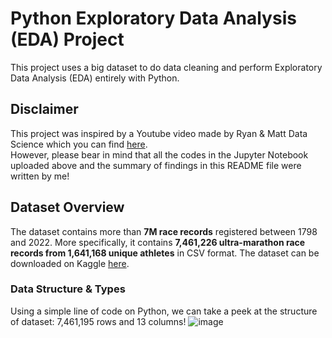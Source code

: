 # Python Exploratory Data Analysis (EDA) Project
This project uses a big dataset to do data cleaning and perform Exploratory Data Analysis (EDA) entirely with Python.

## Disclaimer
This project was inspired by a Youtube video made by Ryan & Matt Data Science which you can find [here](https://www.youtube.com/watch?v=4sZFkPw87ng&t=2781s).<br/>
However, please bear in mind that all the codes in the Jupyter Notebook uploaded above and the summary of findings in this README file were written by me!

## Dataset Overview
The dataset contains more than **7M race records** registered between 1798 and 2022. More specifically, it contains **7,461,226 ultra-marathon race records from 1,641,168 unique athletes** in CSV format. The dataset can be downloaded on Kaggle [here](https://www.kaggle.com/datasets/aiaiaidavid/the-big-dataset-of-ultra-marathon-running/data).

### Data Structure & Types
Using a simple line of code on Python, we can take a peek at the structure of dataset: 7,461,195 rows and 13 columns!
![image](https://github.com/user-attachments/assets/3dee4755-306b-41f5-934d-6a58ca6a8947)


